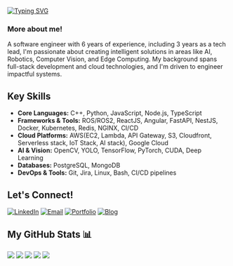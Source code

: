 [![Typing SVG](https://readme-typing-svg.demolab.com?font=Fira+Code&pause=1000&width=435&lines=Hi%2C+I'm+Mo+Torab+Shaikh!+👋;My+areas+of+interests+are;-+Edge+Computing;-+Computer+Vision;-+Robotics+Software+Engineering;-+Full+Stack+Development;-+Cloud+Computing)](https://git.io/typing-svg)

### More about me!
A software engineer with 6 years of experience, including 3 years as a tech lead, I'm passionate about creating intelligent solutions in areas like AI, Robotics, Computer Vision, and Edge Computing. My background spans full-stack development and cloud technologies, and I'm driven to engineer impactful systems.

## Key Skills
- **Core Languages:** C++, Python, JavaScript, Node.js, TypeScript
- **Frameworks & Tools:** ROS/ROS2, ReactJS, Angular, FastAPI, NestJS, Docker, Kubernetes, Redis, NGINX, CI/CD
- **Cloud Platforms:** AWS(EC2, Lambda, API Gateway, S3, Cloudfront, Serverless stack, IoT Stack, AI stack), Google Cloud
- **AI & Vision:** OpenCV, YOLO, TensorFlow, PyTorch, CUDA, Deep Learning
- **Databases:** PostgreSQL, MongoDB
- **DevOps & Tools:** Git, Jira, Linux, Bash, CI/CD pipelines

## Let's Connect!
<a href="https://www.linkedin.com/in/torab-shaikh/" target="_blank"><img src="https://img.shields.io/badge/linkedin-%230077B5.svg?style=for-the-badge&logo=linkedin&logoColor=white" alt="LinkedIn"/></a>
[![Email](https://img.shields.io/badge/Email-D14836?style=for-the-badge&logo=gmail&logoColor=white)](mailto:torabshaikh5@gmail.com)
[![Portfolio](https://img.shields.io/badge/Portfolio-%23000000.svg?style=for-the-badge&logo=firefox&logoColor=#FF7139)](https://torabshaikh.github.io/)
<a href="https://cloudnode.tech" target="_blank"><img src="https://img.shields.io/badge/Blog-%234CAF50.svg?style=for-the-badge&logo=rss&logoColor=white" alt="Blog"/></a>

## My GitHub Stats 📊
![](http://github-profile-summary-cards.vercel.app/api/cards/profile-details?username=torabshaikh&theme=gotham)
![](http://github-profile-summary-cards.vercel.app/api/cards/repos-per-language?username=torabshaikh&theme=gotham)
![](http://github-profile-summary-cards.vercel.app/api/cards/most-commit-language?username=torabshaikh&theme=gotham)
![](http://github-profile-summary-cards.vercel.app/api/cards/stats?username=torabshaikh&theme=gotham)
![](http://github-profile-summary-cards.vercel.app/api/cards/productive-time?username=torabshaikh&theme=gotham&utcOffset=-240)
